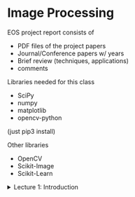 # Image Processing

EOS project report consists of
- PDF files of the project papers
- Journal/Conference papers w/ years
- Brief review (techniques, applications)
- comments

Libraries needed for this class
- SciPy
- numpy
- matplotlib
- opencv-python

(just pip3 install)

Other libraries
- OpenCV
- Scikit-Image
- Scikit-Learn

<details>
<summary>Lecture 1: Introduction</summary>
What is image processing? <br>
Image Processing is for humans.<br>
    <ul>
        <li>Low-level processing</li>
        ex. threshold or noise removal 
        <li>Mid-level processing</li>
        ex. grouping or clustering
        <li>High-level processing</li>
        ex. Object recognition or scene understanding 
    </ul>
Sampling<br>
This process digitizes a cont. function into a discrete one<br>
However, a side-effect may be undersampling, which comes from not sampling enough discrete data points to reconstruct a fluid, continuous data stream. (As such, there are criterion to standardize sampling practices from data. ex. Nyquist, Whittaken-Shannon)<br>
    
Images as 2-D functions<br>
When phenomena such as undersampling occur, it may produce a grid effect, this is due to not enough data 

    

</details>

